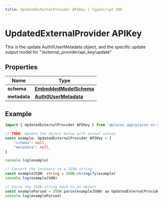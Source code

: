 ```yaml
---
title: UpdatedExternalProvider APIKey | TypeScript SDK
---
```



# UpdatedExternalProvider APIKey

This is the update Auth0UserMetadata object, and the specific update output model for \"/external_provider/api_key/update\"

## Properties

Name | Type
------------ | -------------
**schema** | [**EmbeddedModelSchema**](EmbeddedModelSchema)
**metadata** | [**Auth0UserMetadata**](Auth0UserMetadata)

## Example

```typescript
import { UpdatedExternalProvider APIKey } from '@pieces.app/pieces-os-client'

// TODO: Update the object below with actual values
const example: UpdatedExternalProvider APIKey = {
    "schema": null,
    "metadata": null,
}

console.log(example)

// Convert the instance to a JSON string
const exampleJSON: string = JSON.stringify(example)
console.log(exampleJSON)

// Parse the JSON string back to an object
const exampleParsed = JSON.parse(exampleJSON) as UpdatedExternalProvider APIKey
console.log(exampleParsed)
```


